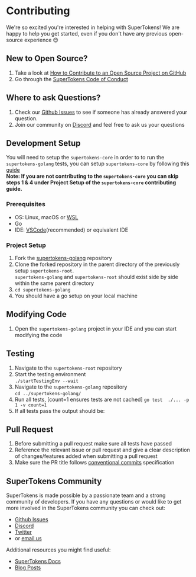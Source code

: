 # Contributing

We're so excited you're interested in helping with SuperTokens! We are happy to help you get started, even if you don't have any previous open-source experience :blush:

## New to Open Source?

1. Take a look at [How to Contribute to an Open Source Project on GitHub](https://egghead.io/courses/how-to-contribute-to-an-open-source-project-on-github)
2. Go through the [SuperTokens Code of Conduct](https://github.com/supertokens/supertokens-golang/blob/master/CODE_OF_CONDUCT.md)

## Where to ask Questions?

1. Check our [Github Issues](https://github.com/supertokens/supertokens-golang/issues) to see if someone has already answered your question.
2. Join our community on [Discord](https://supertokens.io/discord) and feel free to ask us your questions

## Development Setup

You will need to setup the `supertokens-core` in order to to run the `supertokens-golang` tests, you can setup `supertokens-core` by following this [guide](https://github.com/supertokens/supertokens-core/blob/master/CONTRIBUTING.md#development-setup)  
**Note: If you are not contributing to the `supertokens-core` you can skip steps 1 & 4 under Project Setup of the `supertokens-core` contributing guide.**

### Prerequisites

-   OS: Linux, macOS or [WSL](https://docs.microsoft.com/en-us/windows/wsl/about)
-   Go
-   IDE: [VSCode](https://code.visualstudio.com/download)(recommended) or equivalent IDE

### Project Setup

1. Fork the [supertokens-golang](https://github.com/supertokens/supertokens-golang) repository
2. Clone the forked repository in the parent directory of the previously setup `supertokens-root`.  
   `supertokens-golang` and `supertokens-root` should exist side by side within the same parent directory
3. `cd supertokens-golang`
4. You should have a go setup on your local machine

## Modifying Code

1. Open the `supertokens-golang` project in your IDE and you can start modifying the code

## Testing

1. Navigate to the `supertokens-root` repository
2. Start the testing environment  
   `./startTestingEnv --wait`
3. Navigate to the `supertokens-golang` repository  
   `cd ../supertokens-golang/`
4. Run all tests, [count=1 ensures tests are not cached]
   `go test  ./... -p 1 -v count=1`
5. If all tests pass the output should be:

## Pull Request

1. Before submitting a pull request make sure all tests have passed
2. Reference the relevant issue or pull request and give a clear description of changes/features added when submitting a pull request
3. Make sure the PR title follows [conventional commits](https://www.conventionalcommits.org/en/v1.0.0/) specification

## SuperTokens Community

SuperTokens is made possible by a passionate team and a strong community of developers. If you have any questions or would like to get more involved in the SuperTokens community you can check out:

-   [Github Issues](https://github.com/supertokens/supertokens-golang/issues)
-   [Discord](https://supertokens.io/discord)
-   [Twitter](https://twitter.com/supertokensio)
-   or [email us](mailto:team@supertokens.io)

Additional resources you might find useful:

-   [SuperTokens Docs](https://supertokens.io/docs/community/getting-started/installation)
-   [Blog Posts](https://supertokens.io/blog/)